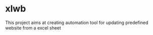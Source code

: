 # xlwb
This project aims at creating automation tool for updating predefined website from a excel sheet
